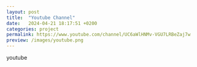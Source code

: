 ```yaml
---
layout: post
title:  "Youtube Channel"
date:   2024-04-21 18:17:51 +0200
categories: project
permalink: https://www.youtube.com/channel/UC6aWlHNMv-VGU7LRBeZaj7w
preview: /images/youtube.png
---
```

youtube
